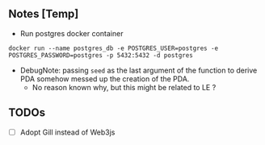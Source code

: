 

## Notes [Temp]

- Run postgres docker container
```
docker run --name postgres_db -e POSTGRES_USER=postgres -e POSTGRES_PASSWORD=postgres -p 5432:5432 -d postgres
```

- DebugNote: passing `seed` as the last argument of the function to derive PDA somehow messed up the creation of the PDA.
  - No reason known why, but this might be related to LE ?

## TODOs

- [ ]  Adopt Gill instead of Web3js


